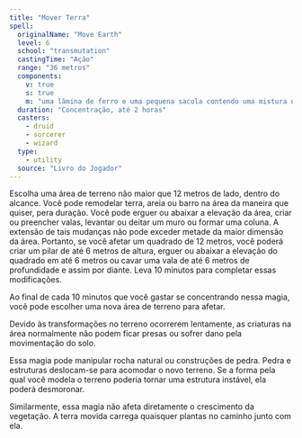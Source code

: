 ```yaml
---
title: "Mover Terra"
spell:
  originalName: "Move Earth"
  level: 6
  school: "transmutation"
  castingTime: "Ação"
  range: "36 metros"
  components:
    v: true
    s: true
    m: "uma lâmina de ferro e uma pequena sacola contendo uma mistura de solos - argila, barro e areia"
  duration: "Concentração, até 2 horas"
  casters:
    - druid
    - sorcerer
    - wizard
  type:
    - utility
  source: "Livro do Jogador"
---
```


Escolha uma área de terreno não maior que 12 metros de lado, dentro do alcance. Você pode remodelar terra, areia ou barro na área da maneira que quiser, pera duração. Você pode erguer ou abaixar a elevação da área, criar ou preencher valas, levantar ou deitar um muro ou formar uma coluna. A extensão de tais mudanças não pode exceder metade da maior dimensão da área. Portanto, se você afetar um quadrado de 12 metros, você poderá criar um pilar de até 6 metros de altura, erguer ou abaixar a elevação do quadrado em até 6 metros ou cavar uma vala de até 6 metros de profundidade e assim por diante. Leva 10 minutos para completar essas modificações.

Ao final de cada 10 minutos que você gastar se concentrando nessa magia, você pode escolher uma nova área de terreno para afetar.

Devido às transformações no terreno ocorrerem lentamente, as criaturas na área normalmente não podem ficar presas ou sofrer dano pela movimentação do solo.

Essa magia pode manipular rocha natural ou construções de pedra. Pedra e estruturas deslocam-se para acomodar o novo terreno. Se a forma pela qual você modela o terreno poderia tornar uma estrutura instável, ela poderá desmoronar.

Similarmente, essa magia não afeta diretamente o crescimento da vegetação. A terra movida carrega quaisquer plantas no caminho junto com ela.
